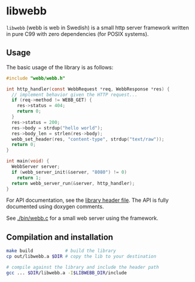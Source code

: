 # libwebb
`libwebb` (webb is web in Swedish) is a small http server framework written in pure C99 with zero dependencies (for POSIX systems).

## Usage
The basic usage of the library is as follows:

```C
#include "webb/webb.h"

int http_handler(const WebbRequest *req, WebbResponse *res) {
  // implement behavior given the HTTP request...
  if (req->method != WEBB_GET) {
    res->status = 404;
    return 0;
  }
  res->status = 200;
  res->body = strdup("hello world");
  res->body_len = strlen(res->body);
  webb_set_header(res, "content-type", strdup("text/raw"));
  return 0;
}

int main(void) {
  WebbServer server;
  if (webb_server_init(&server, "8080") != 0)
    return 1;
  return webb_server_run(&server, http_handler);
}
```

For API documentation, see the [library header file](./include/webb/webb.h). The API is fully documented using doxygen comments.

See [./bin/webb.c](./bin/webb.c) for a small web server using the framework.

## Compilation and installation
```bash
make build            # build the library
cp out/libwebb.a $DIR # copy the lib to your destination

# compile against the library and include the header path
gcc ... $DIR/libwebb.a -I$LIBWEBB_DIR/include
```
